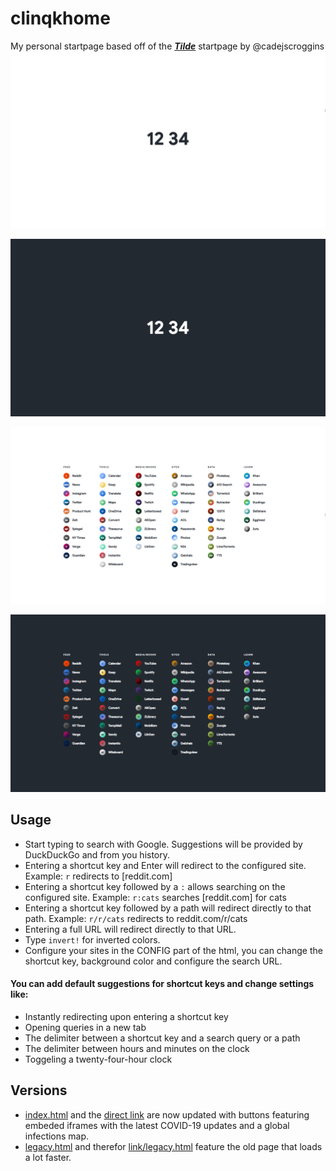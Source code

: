 # clinqkhome
My personal startpage based off of the [***Tilde***](https://github.com/cadejscroggins/tilde) startpage by @cadejscroggins
![Light Mode](/screenshot3.png)

![Dark Mode](/screenshot1.png)

![Sites Light Mode](/screenshot4.png)

![Sites Dark Mode](/screenshot2.png)

## Usage

* Start typing to search with Google. Suggestions will be provided by DuckDuckGo and from you history.
* Entering a shortcut key and Enter will redirect to the configured site.
  Example: `r` redirects to [reddit.com]
* Entering a shortcut key followed by a `:` allows searching on the configured site.
  Example: `r:cats` searches [reddit.com] for cats
* Entering a shortcut key followed by a path will redirect directly to that path.
  Example: `r/r/cats` redirects to reddit.com/r/cats
* Entering a full URL will redirect directly to that URL.
* Type `invert!` for inverted colors.
* Configure your sites in the CONFIG part of the html, you can change the shortcut key, background color and configure the search URL.
#### You can add default suggestions for shortcut keys and change settings like:
  * Instantly redirecting upon entering a shortcut key
  * Opening queries in a new tab
  * The delimiter between a shortcut key and a search query or a path
  * The delimiter between hours and minutes on the clock
  * Toggeling a twenty-four-hour clock 

## Versions

* [index.html](/index.html) and the [direct link](https://clinqkhome.now.sh/) are now updated with buttons featuring embeded iframes with the latest COVID-19 updates and a global infections map.
* [legacy.html](/legacy.html) and therefor [link/legacy.html](https://clinqkhome.now.sh/legacy.html) feature the old page that loads a lot faster.
